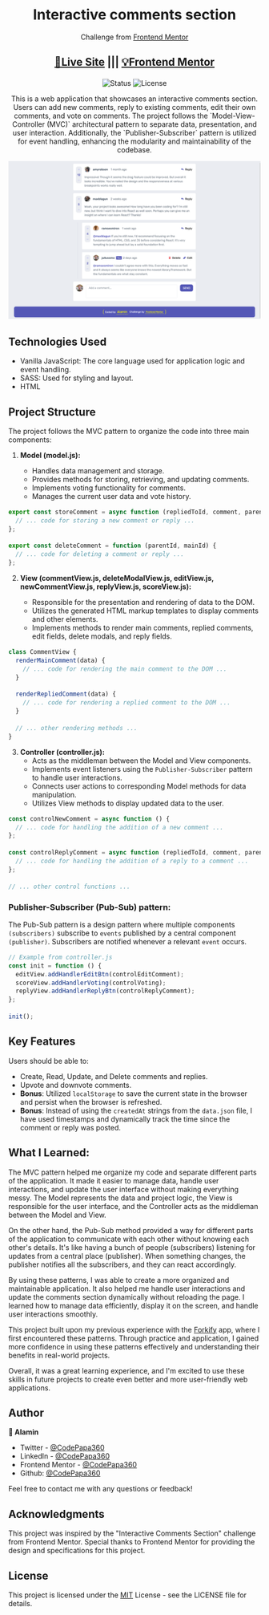 <h1 align="center">Interactive comments section</h1>
<div align="center">

Challenge from [Frontend Mentor](https://www.frontendmentor.io/challenges)

<h2>

[🚀Live Site](https://interactive-comments-section-codepapa360.vercel.app/)
|||
[💡Frontend Mentor]()

</h2>
</div>

<!-- Badges -->
<div align="center">

<img src="https://img.shields.io/badge/Status-Completed-success?style=flat" alt="Status" />

<!-- Liceensee -->
<img src="https://img.shields.io/badge/License-MIT-blue?style=flat" alt="License" />

</div>

<p align="center">
This is a web application that showcases an interactive comments section. Users can add new comments, reply to existing comments, edit their own comments, and vote on comments. The project follows the `Model-View-Controller (MVC)` architectural pattern to separate data, presentation, and user interaction. Additionally, the `Publisher-Subscriber` pattern is utilized for event handling, enhancing the modularity and maintainability of the codebase.
</p>

<!-- Screenshot -->
<a align="center" href="https://interactive-comments-section-codepapa360.vercel.app/">

![Screenshot](./screenshots/Interactive-comments-section-screenshot-codepapa360.png)

</a>

## Technologies Used

- Vanilla JavaScript: The core language used for application logic and event handling.
- SASS: Used for styling and layout.
- HTML

## Project Structure

The project follows the MVC pattern to organize the code into three main components:

1. **Model (model.js):**

   - Handles data management and storage.
   - Provides methods for storing, retrieving, and updating comments.
   - Implements voting functionality for comments.
   - Manages the current user data and vote history.

```javascript
export const storeComment = async function (repliedToId, comment, parentId) {
  // ... code for storing a new comment or reply ...
};

export const deleteComment = function (parentId, mainId) {
  // ... code for deleting a comment or reply ...
};
```

2. **View (commentView.js, deleteModalView.js, editView.js, newCommentView.js, replyView.js, scoreView.js):**

   - Responsible for the presentation and rendering of data to the DOM.
   - Utilizes the generated HTML markup templates to display comments and other elements.
   - Implements methods to render main comments, replied comments, edit fields, delete modals, and reply fields.

```javascript
class CommentView {
  renderMainComment(data) {
    // ... code for rendering the main comment to the DOM ...
  }

  renderRepliedComment(data) {
    // ... code for rendering a replied comment to the DOM ...
  }

  // ... other rendering methods ...
}
```

3. **Controller (controller.js):**
   - Acts as the middleman between the Model and View components.
   - Implements event listeners using the `Publisher-Subscriber` pattern to handle user interactions.
   - Connects user actions to corresponding Model methods for data manipulation.
   - Utilizes View methods to display updated data to the user.

```javascript
const controlNewComment = async function () {
  // ... code for handling the addition of a new comment ...
};

const controlReplyComment = async function (repliedToId, comment, parentId) {
  // ... code for handling the addition of a reply to a comment ...
};

// ... other control functions ...
```

### Publisher-Subscriber (Pub-Sub) pattern:

The Pub-Sub pattern is a design pattern where multiple components `(subscribers)` subscribe to `events` published by a central component `(publisher)`. Subscribers are notified whenever a relevant `event` occurs.

```javascript
// Example from controller.js
const init = function () {
  editView.addHandlerEditBtn(controlEditComment);
  scoreView.addHandlerVoting(controlVoting);
  replyView.addHandlerReplyBtn(controlReplyComment);
};

init();
```

## Key Features

Users should be able to:

- Create, Read, Update, and Delete comments and replies.
- Upvote and downvote comments.
- **Bonus**: Utilized `localStorage` to save the current state in the browser and persist when the browser is refreshed.
- **Bonus**: Instead of using the `createdAt` strings from the `data.json` file, I have used timestamps and dynamically track the time since the comment or reply was posted.

## What I Learned:

The MVC pattern helped me organize my code and separate different parts of the application. It made it easier to manage data, handle user interactions, and update the user interface without making everything messy. The Model represents the data and project logic, the View is responsible for the user interface, and the Controller acts as the middleman between the Model and View.

On the other hand, the Pub-Sub method provided a way for different parts of the application to communicate with each other without knowing each other's details. It's like having a bunch of people (subscribers) listening for updates from a central place (publisher). When something changes, the publisher notifies all the subscribers, and they can react accordingly.

By using these patterns, I was able to create a more organized and maintainable application. It also helped me handle user interactions and update the comments section dynamically without reloading the page. I learned how to manage data efficiently, display it on the screen, and handle user interactions smoothly.

This project built upon my previous experience with the [Forkify](https://github.com/CodePapa360/Forkify-Recipe-App) app, where I first encountered these patterns. Through practice and application, I gained more confidence in using these patterns effectively and understanding their benefits in real-world projects.

Overall, it was a great learning experience, and I'm excited to use these skills in future projects to create even better and more user-friendly web applications.

## Author

<b>👤 Alamin</b>

- Twitter - [@CodePapa360](https://www.twitter.com/CodePapa360)
- LinkedIn - [@CodePapa360](https://www.linkedin.com/in/codepapa360)
- Frontend Mentor - [@CodePapa360](https://www.frontendmentor.io/profile/CodePapa360)
- Github: [@CodePapa360](https://github.com/codepapa360)

Feel free to contact me with any questions or feedback!

## Acknowledgments

This project was inspired by the "Interactive Comments Section" challenge from Frontend Mentor. Special thanks to Frontend Mentor for providing the design and specifications for this project.

## License

This project is licensed under the [MIT](https://github.com/CodePapa360/Interactive-comments-section/blob/main/LICENSE.md) License - see the LICENSE file for details.
